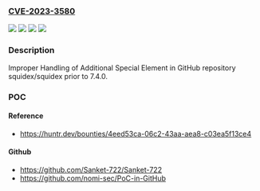 ### [CVE-2023-3580](https://cve.mitre.org/cgi-bin/cvename.cgi?name=CVE-2023-3580)
![](https://img.shields.io/static/v1?label=Product&message=squidex%2Fsquidex&color=blue)
![](https://img.shields.io/static/v1?label=Version&message=0%20&color=brightgreen)
![](https://img.shields.io/static/v1?label=Version&message=unspecified%20&color=brightgreen)
![](https://img.shields.io/static/v1?label=Vulnerability&message=CWE-167%20Improper%20Handling%20of%20Additional%20Special%20Element&color=brightgreen)

### Description

Improper Handling of Additional Special Element in GitHub repository squidex/squidex prior to 7.4.0.

### POC

#### Reference
- https://huntr.dev/bounties/4eed53ca-06c2-43aa-aea8-c03ea5f13ce4

#### Github
- https://github.com/Sanket-722/Sanket-722
- https://github.com/nomi-sec/PoC-in-GitHub

